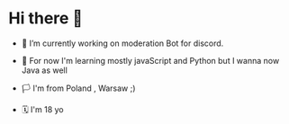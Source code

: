 # Hi there 👋

<!--
**Pawiu2379/Pawiu2379** is a ✨ _special_ ✨ repository because its `README.md` (this file) appears on your GitHub profile.

Here are some ideas to get you started:

- 🔭 I’m currently working on moderation Bot for discord.


- 🌱 For now I'm learning mostly javaScript and Python but I wanna now Java as well 






-->
- 🔭 I’m currently working on moderation Bot for discord.

- 🌱 For now I'm learning mostly javaScript and Python but I wanna now Java as well 

- 🏳️ I'm from Poland , Warsaw ;)

- 🗓️ I'm 18 yo


